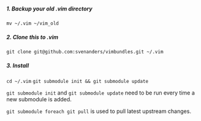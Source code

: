 ##### 1. Backup your old .vim directory
```mv ~/.vim ~/vim_old```

##### 2. Clone this to .vim
```git clone git@github.com:svenanders/vimbundles.git ~/.vim```

##### 3. Install
```cd ~/.vim```
```git submodule init && git submodule update```

```git submodule init``` and ```git submodule update``` need to be run every time a new submodule is added. 

```git submodule foreach git pull``` is used to pull latest upstream changes.

